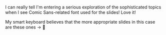 I can really tell I'm entering a serious exploration of the sophisticated topics when I see Comic Sans-related font used for the slides! Love it!

My smart keyboard believes that the more appropriate slides in this case are these ones -> 🛝 
